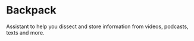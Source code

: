 # Backpack
Assistant to help you dissect and store information from videos, podcasts, texts and more.
